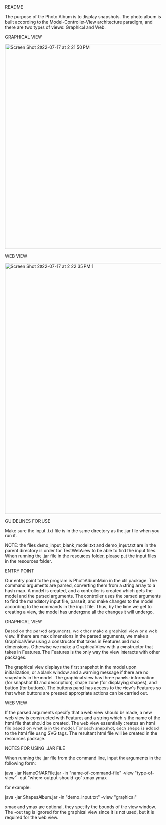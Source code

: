 README

The purpose of the Photo Album is to display snapshots. The photo album is built according to the Model-Controller-View architecture paradigm, and there are two types of views: Graphical and Web.

GRAPHICAL VIEW

<img width="664" alt="Screen Shot 2022-07-17 at 2 21 50 PM" src="https://user-images.githubusercontent.com/59405316/179419504-5db4c871-52af-458a-a771-60fe8918ca92.png">

WEB VIEW

<img width="811" alt="Screen Shot 2022-07-17 at 2 22 35 PM 1" src="https://user-images.githubusercontent.com/59405316/179419574-bfd4832d-07fb-4e1c-b6d7-341dff70a8dd.png">


GUIDELINES FOR USE

Make sure the input .txt file is in the same directory as the .jar file when you run it.

NOTE: the files demo_input_blank_model.txt and demo_input.txt are in the parent directory in order for TestWebView to be able to find the input files. When running the .jar file in the resources folder, please put the input files in the resources folder.

ENTRY POINT

Our entry point to the program is PhotoAlbumMain in the util package. The command arguments are parsed, converting them from a string array to a hash map. A model is created, and a controller is created which gets the model and the parsed arguments. The controller uses the parsed arguments to find the mandatory input file, parse it, and make changes to the model according to the commands in the input file. Thus, by the time we get to creating a view, the model has undergone all the changes it will undergo. 

GRAPHICAL VIEW

Based on the parsed arguments, we either make a graphical view or a web view. If there are max dimensions in the parsed arguments, we make a GraphicalView using a constructor that takes in Features and max dimensions. Otherwise we make a GraphicalView with a constructor that takes in Features. The Features is the only way the view interacts with other packages.

The graphical view displays the first snapshot in the model upon initialization, or a blank window and a warning message if there are no snapshots in the model. The graphical view has three panels: information (for snapshot ID and description), shape zone (for displaying shapes), and button (for buttons). The buttons panel has access to the view's Features so that when buttons are pressed appropriate actions can be carried out.

WEB VIEW

If the parsed arguments specify that a web view should be made, a new web view is constructed with Features and a string which is the name of the html file that should be created. The web view essentially creates an html file based on what is in the model. For each snapshot, each shape is added to the html file using SVG tags. The resultant html file will be created in the resources package. 

NOTES FOR USING .JAR FILE

When running the .jar file from the command line, input the arguments in the following form:

java -jar NameOfJARFile.jar -in "name-of-command-file" -view "type-of-view" -out "where-output-should-go" xmax ymax 

for example:

java -jar ShapesAlbum.jar -in "demo_input.txt" -view "graphical"

xmax and ymax are optional, they specify the bounds of the view window. The -out tag is ignored for the graphical view since it is not used, but it is required for the web view. 
